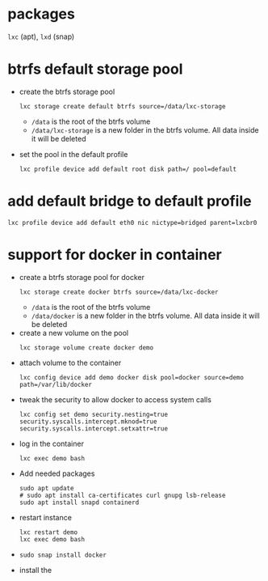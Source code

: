 # packages

`lxc` (apt), `lxd` (snap)

# btrfs default storage pool

* create the btrfs storage pool
  ```
  lxc storage create default btrfs source=/data/lxc-storage
  ```
  * `/data` is the root of the btrfs volume
  * `/data/lxc-storage` is a new folder in the btrfs volume. All data inside it will be deleted

* set the pool in the default profile
  ```
  lxc profile device add default root disk path=/ pool=default
  ```

# add default bridge to default profile

```
lxc profile device add default eth0 nic nictype=bridged parent=lxcbr0
```

# support for docker in container

* create a btrfs storage pool for docker
  ```
  lxc storage create docker btrfs source=/data/lxc-docker
  ```
  * `/data` is the root of the btrfs volume
  * `/data/docker` is a new folder in the btrfs volume. All data inside it will be deleted
* create a new volume on the pool
  ```
  lxc storage volume create docker demo
  ```
* attach volume to the container
  ```
  lxc config device add demo docker disk pool=docker source=demo path=/var/lib/docker
  ```
* tweak the security to allow docker to access system calls
  ```
  lxc config set demo security.nesting=true security.syscalls.intercept.mknod=true security.syscalls.intercept.setxattr=true
  ```
* log in the container
  ```
  lxc exec demo bash
  ```
* Add needed packages
  ```
  sudo apt update
  # sudo apt install ca-certificates curl gnupg lsb-release
  sudo apt install snapd containerd
  ```
* restart instance
  ```
  lxc restart demo
  lxc exec demo bash
  ```
* 
  ```
  sudo snap install docker
  ```
* install the 